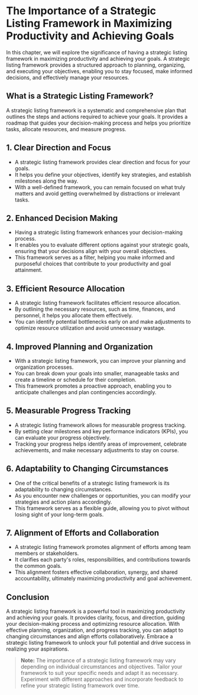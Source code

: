 The Importance of a Strategic Listing Framework in Maximizing Productivity and Achieving Goals
==========================================================================================================

In this chapter, we will explore the significance of having a strategic listing framework in maximizing productivity and achieving your goals. A strategic listing framework provides a structured approach to planning, organizing, and executing your objectives, enabling you to stay focused, make informed decisions, and effectively manage your resources.

**What is a Strategic Listing Framework?**
------------------------------------------

A strategic listing framework is a systematic and comprehensive plan that outlines the steps and actions required to achieve your goals. It provides a roadmap that guides your decision-making process and helps you prioritize tasks, allocate resources, and measure progress.

**1. Clear Direction and Focus**
--------------------------------

* A strategic listing framework provides clear direction and focus for your goals.
* It helps you define your objectives, identify key strategies, and establish milestones along the way.
* With a well-defined framework, you can remain focused on what truly matters and avoid getting overwhelmed by distractions or irrelevant tasks.

**2. Enhanced Decision Making**
-------------------------------

* Having a strategic listing framework enhances your decision-making process.
* It enables you to evaluate different options against your strategic goals, ensuring that your decisions align with your overall objectives.
* This framework serves as a filter, helping you make informed and purposeful choices that contribute to your productivity and goal attainment.

**3. Efficient Resource Allocation**
------------------------------------

* A strategic listing framework facilitates efficient resource allocation.
* By outlining the necessary resources, such as time, finances, and personnel, it helps you allocate them effectively.
* You can identify potential bottlenecks early on and make adjustments to optimize resource utilization and avoid unnecessary wastage.

**4. Improved Planning and Organization**
-----------------------------------------

* With a strategic listing framework, you can improve your planning and organization processes.
* You can break down your goals into smaller, manageable tasks and create a timeline or schedule for their completion.
* This framework promotes a proactive approach, enabling you to anticipate challenges and plan contingencies accordingly.

**5. Measurable Progress Tracking**
-----------------------------------

* A strategic listing framework allows for measurable progress tracking.
* By setting clear milestones and key performance indicators (KPIs), you can evaluate your progress objectively.
* Tracking your progress helps identify areas of improvement, celebrate achievements, and make necessary adjustments to stay on course.

**6. Adaptability to Changing Circumstances**
---------------------------------------------

* One of the critical benefits of a strategic listing framework is its adaptability to changing circumstances.
* As you encounter new challenges or opportunities, you can modify your strategies and action plans accordingly.
* This framework serves as a flexible guide, allowing you to pivot without losing sight of your long-term goals.

**7. Alignment of Efforts and Collaboration**
---------------------------------------------

* A strategic listing framework promotes alignment of efforts among team members or stakeholders.
* It clarifies each party's roles, responsibilities, and contributions towards the common goals.
* This alignment fosters effective collaboration, synergy, and shared accountability, ultimately maximizing productivity and goal achievement.

**Conclusion**
--------------

A strategic listing framework is a powerful tool in maximizing productivity and achieving your goals. It provides clarity, focus, and direction, guiding your decision-making process and optimizing resource allocation. With effective planning, organization, and progress tracking, you can adapt to changing circumstances and align efforts collaboratively. Embrace a strategic listing framework to unlock your full potential and drive success in realizing your aspirations.
> **Note:** The importance of a strategic listing framework may vary depending on individual circumstances and objectives. Tailor your framework to suit your specific needs and adapt it as necessary. Experiment with different approaches and incorporate feedback to refine your strategic listing framework over time.
